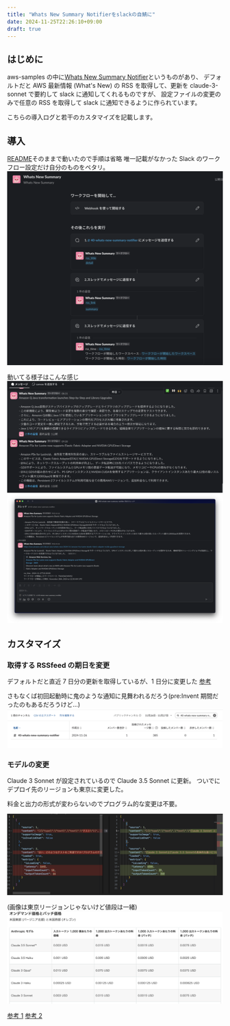 ```yaml
---
title: "Whats New Summary Notifierをslackの自鯖に"
date: 2024-11-25T22:26:10+09:00
draft: true
---
```


## はじめに

aws-samples の中に[Whats New Summary Notifier](https://github.com/aws-samples/whats-new-summary-notifier)というものがあり、
デフォルトだと AWS 最新情報 (What's New) の RSS を取得して、更新を claude-3-sonnet で要約して slack に通知してくれるものですが、
設定ファイルの変更のみで任意の RSS を取得して slack に通知できるように作られています。

こちらの導入ログと若干のカスタマイズを記載します。

## 導入

[README](https://github.com/aws-samples/whats-new-summary-notifier/blob/main/README_ja.md)そのままで動いたので手順は省略
唯一記載がなかった Slack のワークフロー設定だけ自分のものをペタリ。
![ワークフロー設定](image.png)

動いてる様子はこんな感じ
![様子1](image-1.png)
![様子2](image-2.png)

## カスタマイズ

### 取得する RSSfeed の期日を変更

デフォルトだと直近 7 日分の更新を取得しているが、1 日分に変更した
[参考](https://github.com/niwanowa/whats-new-summary-notifier/pull/2/files)

さもなくば初回起動時に鬼のような通知に見舞われるだろう(pre:Invent 期間だったのもあるだろうけど...)
![Whats New Summary Notifierの暴走](image-3.png)

### モデルの変更

Claude 3 Sonnet が設定されているので Claude 3.5 Sonnet に更新。
ついでにデプロイ先のリージョンも東京に変更した。

料金と出力の形式が変わらないのでプログラム的な変更は不要。

![出力比較](image-5.png)

(画像は東京リージョンじゃないけど値段は一緒)
![値段](image-4.png)

[参考 1](https://github.com/niwanowa/whats-new-summary-notifier/pull/5)
[参考 2](https://github.com/niwanowa/whats-new-summary-notifier/pull/7)
